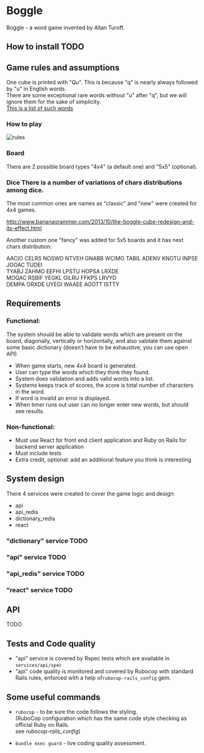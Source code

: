 
# Boggle  
Boggle - a word game invented by Allan Turoff.      
    
## How to install TODO    
     
## Game rules and assumptions  
  
One cube is printed with "Qu". This is because "q" is nearly always followed by "u" in English words.  
There are some exceptional rare words without "u" after "q", but we will ignore them for the sake of simplicity.  
[This is a list of such words](https://en.wiktionary.org/wiki/Appendix:English_words_containing_Q_not_followed_by_U)   
  
### How to play     
    
 ![rules](http://mmillerasuprep.weebly.com/uploads/3/2/3/1/32311691/boggle-rules-jpeg-900x1271_orig.jpg)    
    
    
### Board      
 There are 2 possible board types "4x4" (a default one) and "5x5" (optional).    
         
### Dice There is a number of variations of chars distributions among dice.      
The most common ones are names as "classic" and "new" were created for 4x4 games.      
      
http://www.bananagrammer.com/2013/10/the-boggle-cube-redesign-and-its-effect.html      
      
Another custom one "fancy" was added for 5x5 boards and it has next chars distribution:    
  
 AACIO   CELRS   NOSWD   NTVEH   GNABB   WCIMO    TABIL   ADENV   KNOTU   INPSE   JOOAC   TUDEI    
    TYABJ   ZAHMO   EEFHI   LPSTU   HOPSA   LRXDE    
    MOQAC   RSBIF   YEGKL   GILRU   FFKPS   LRVYD    
    DEMPA   ORXDE   UYEGI   WAAEE   AOOTT   ISTTY  
  
  ## Requirements    
 ### Functional:    
 The system should be able to validate words which are present on the board, diagonally, vertically or horizontally, and also validate them against some basic dictionary (doesn’t have to be exhaustive, you can use open API)    
    
- When game starts, new 4x4 board is generated.    
- User can type the words which they think they found.    
- System does validation and adds valid words into a list.    
- Systems keeps track of scores, the score is total number of characters in the word.    
- If word is invalid an error is displayed.    
- When timer runs out user can no longer enter new words, but should see results.    
      
    
### Non-functional:    
 - Must use React for front end client application and Ruby on Rails for backend server application    
- Must include tests    
- Extra credit, optional: add an additional feature you think is interesting    
    
    
## System design    
 There 4 services were created to cover the game logic and design:      
- api      
- api_redis    
- dictionary_redis    
- react    
    
### "dictionary" service TODO    
    
### "api" service TODO    
    
### "api_redis" service TODO    
    
### "react" service TODO    
  
## API  
TODO    
  
## Tests and Code quality  
- "api" service is covered by Rspec tests which are available in `services/api/spec`  
- "api" code quality is monitored and covered by Rubocop with standard Rails rules, enforced with a help of`rubocop-rails_config` gem.  
  
  
    
## Some useful commands      
- `rubocop` - to be sure the code follows the styling.       
   (RuboCop configuration which has the same code style checking as official Ruby on Rails.      
   see *rubocop-rails_config*)      
       
- `bundle exec guard` - live coding quality assessment.